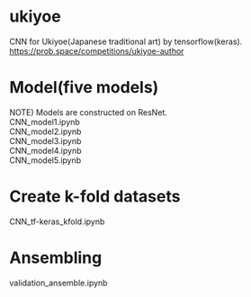 # ukiyoe
CNN for Ukiyoe(Japanese traditional art) by tensorflow(keras).\
https://prob.space/competitions/ukiyoe-author

# Model(five models)
NOTE) Models are constructed on ResNet.\
CNN_model1.ipynb\
CNN_model2.ipynb\
CNN_model3.ipynb\
CNN_model4.ipynb\
CNN_model5.ipynb

# Create k-fold datasets
CNN_tf-keras_kfold.ipynb

# Ansembling
validation_ansemble.ipynb
